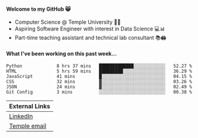 #### Welcome to my GitHub 😸
  * Computer Science @ Temple University 🍒🦉
  * Aspiring Software Engineer with interest in Data Science 💻📊
  * Part-time teaching assistant and technical lab consultant 📚🖨️

#### What I've been working on this past week...
<!--START_SECTION:waka-->

```text
Python             8 hrs 37 mins   █████████████░░░░░░░░░░░░   52.27 %
HTML               5 hrs 59 mins   █████████░░░░░░░░░░░░░░░░   36.29 %
JavaScript         41 mins         █░░░░░░░░░░░░░░░░░░░░░░░░   04.15 %
CSS                32 mins         ▓░░░░░░░░░░░░░░░░░░░░░░░░   03.26 %
JSON               24 mins         ▓░░░░░░░░░░░░░░░░░░░░░░░░   02.49 %
Git Config         3 mins          ░░░░░░░░░░░░░░░░░░░░░░░░░   00.38 %
```

<!--END_SECTION:waka-->

| External Links | 
| -------------- | 
| [LinkedIn](https://linkedin.com/in/shullender) |
| [Temple email](mailto:stephull@temple.edu) |
